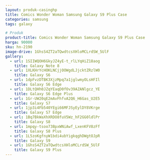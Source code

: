 ```yaml
---
layout: produk-casinghp
title: Comics Wonder Woman Samsung Galaxy S9 Plus Case
categories: samsung
tags: galaxy

# Produk
product-title: Comics Wonder Woman Samsung Galaxy S9 Plus Case
harga: 90000
sku: hn-2190
image-drive: 1GhsS4ZT2aTQwdtcsXHloMCLrdSW_5UlF
gallery:
  - url: 1SIIWQOH6GkyJZ4yE-t_rlLYqHiZ18aog
    title: Galaxy Note 8
  - url: 1XLKHrYcHOKLNCjjOOWgdLJjcktZRzlW0
    title: Galaxy S6
  - url: 1dpFvzDTBK3XjzMpq7a1jglwmyOLsHFIl
    title: Galaxy S6 Edge
  - url: 1DLtQHh0JZqYEaqD0fOv39AZANlgcz_YE
    title: Galaxy S6 Edge Plus
  - url: 1Gr-UW20qE2mAvFhfvA2Q6_H6Gas_U2E5
    title: Galaxy S7
  - url: 1jp3i4Fb540YEgi66MFJSyEylDY8VKrge
    title: Galaxy S7 Edge
  - url: 1Bq7BkWaXhXRDO8fuV5Wz_hF2GG0ldlPr
    title: Galaxy S8
  - url: 1mpqy-tsoo73BpxWNiAwf_LxenKFV8zFf
    title: Galaxy S8 Plus
  - url: 1L5zoKgfnyW1bdi4ubYigkqghDWgtOJpR
    title: Galaxy S9
  - url: 1GhsS4ZT2aTQwdtcsXHloMCLrdSW_5UlF
    title: Galaxy S9 Plus
---
```

